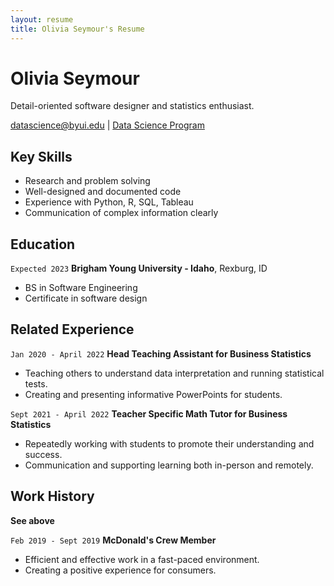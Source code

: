 ```yaml
---
layout: resume
title: Olivia Seymour's Resume
---
```

# Olivia Seymour
Detail-oriented software designer and statistics enthusiast.

<div id="webaddress">
<a href="datascience@byui.edu">datascience@byui.edu</a>
| <a href="https://byuidatascience.github.io/development.html">Data Science Program</a>
</div>

<!-- https://www.monique.tech/the-art-of-markdown -->

## Key Skills
- Research and problem solving
- Well-designed and documented code
- Experience with Python, R, SQL, Tableau
- Communication of complex information clearly


## Education

`Expected 2023`
__Brigham Young University - Idaho__, Rexburg, ID

- BS in Software Engineering
- Certificate in software design


## Related Experience

`Jan 2020 - April 2022` __Head Teaching Assistant for Business Statistics__

- Teaching others to understand data interpretation and running statistical tests.
- Creating and presenting informative PowerPoints for students.

`Sept 2021 - April 2022` __Teacher Specific Math Tutor for Business Statistics__

- Repeatedly working with students to promote their understanding and success.
- Communication and supporting learning both in-person and remotely.


## Work History

__See above__

`Feb 2019 - Sept 2019` __McDonald\'s Crew Member__

- Efficient and effective work in a fast-paced environment.
- Creating a positive experience for consumers.





<!-- ### Footer

Last updated: April 2022 -->
